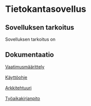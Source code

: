 # Tietokantasovellus

## Sovelluksen tarkoitus

Sovelluksen tarkoitus on 

## Dokumentaatio

[Vaatimusmäärittely](https://github.com/juliapalorinne/tietokantasovellus/blob/master/documentation/vaatimusmaarittely.md)
<br><br/>
[Käyttöohje](https://github.com/juliapalorinne/tietokantasovellus/blob/master/documentation/kayttoohje.md)
<br><br/>
[Arkkitehtuuri](https://github.com/juliapalorinne/tietokantasovellus/blob/master/documentation/arkkitehtuuri.md)
<br><br/>
[Työaikakirjanpito](https://github.com/juliapalorinne/tietokantasovellus/blob/master/documentation/tyoaikakirjanpito.md)
<br><br/>
